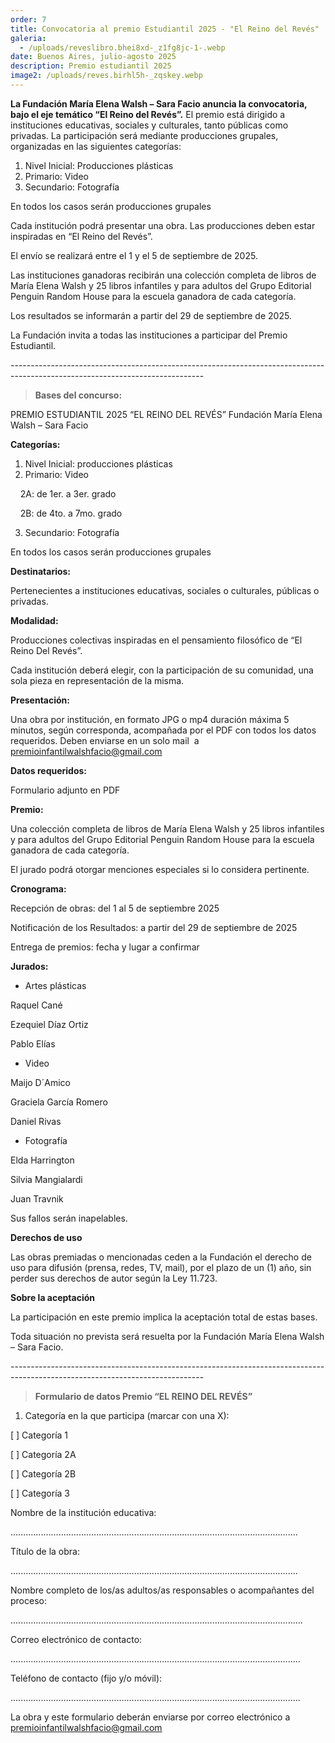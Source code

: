 ```yaml
---
order: 7
title: Convocatoria al premio Estudiantil 2025 - "El Reino del Revés"
galeria:
  - /uploads/reveslibro.bhei8xd-_z1fg8jc-1-.webp
date: Buenos Aires, julio-agosto 2025
description: Premio estudiantil 2025
image2: /uploads/reves.birhl5h-_zqskey.webp
---
```

**La Fundación María Elena Walsh – Sara Facio anuncia la convocatoria, bajo el eje temático “El Reino del Revés”.**
El premio está dirigido a instituciones educativas, sociales y culturales, tanto públicas como privadas. La participación será mediante producciones grupales, organizadas en las siguientes categorías:

1. Nivel Inicial: Producciones plásticas
2. Primario: Video
3. Secundario: Fotografía

En todos los casos serán producciones grupales

Cada institución podrá presentar una obra. Las producciones deben estar inspiradas en “El Reino del Revés”.

El envío se realizará entre el 1 y el 5 de septiembre de 2025.

Las instituciones ganadoras recibirán una colección completa de libros de María Elena Walsh y 25 libros infantiles y para adultos del Grupo Editorial Penguin Random House para la escuela ganadora de cada categoría.

Los resultados se informarán a partir del 29 de septiembre de 2025.

La Fundación invita a todas las instituciones a participar del Premio Estudiantil.

\------------------------------------------------------------------------------------------------------------------------------

> **Bases del concurso:**

PREMIO ESTUDIANTIL 2025 “EL REINO DEL REVÉS” Fundación María Elena Walsh – Sara Facio

**Categorías:**

1. Nivel Inicial: producciones plásticas
2. Primario: Video

    2A: de 1er. a 3er. grado

    2B: de 4to. a 7mo. grado

3. Secundario: Fotografía

En todos los casos serán producciones grupales 

**Destinatarios:**

Pertenecientes a instituciones educativas, sociales o culturales, públicas o privadas.

**Modalidad:**

Producciones colectivas inspiradas en el pensamiento filosófico de “El Reino Del Revés”.

Cada institución deberá elegir, con la participación de su comunidad, una sola pieza en representación de la misma.

**Presentación:**

Una obra por institución, en formato JPG o mp4 duración máxima 5 minutos, según corresponda, acompañada por el PDF con todos los datos requeridos. Deben enviarse en un solo mail  a [premioinfantilwalshfacio@gmail.com](mailto:premioinfantilwalshfacio@gmail.com)

**Datos requeridos:**

Formulario adjunto en PDF

**Premio:**

Una colección completa de libros de María Elena Walsh y 25 libros infantiles y para adultos del Grupo Editorial Penguin Random House para la escuela ganadora de cada categoría.

El jurado podrá otorgar menciones especiales si lo considera pertinente.

**Cronograma:**

Recepción de obras: del 1 al 5 de septiembre 2025

Notificación de los Resultados: a partir del 29 de septiembre de 2025

Entrega de premios: fecha y lugar a confirmar

**Jurados:**

* Artes plásticas

Raquel Cané

Ezequiel Díaz Ortiz

Pablo Elías

* Video

Maijo D´Amico

Graciela García Romero

Daniel Rivas 

* Fotografía

Elda Harrington

Silvia Mangialardi 

Juan Travnik

Sus fallos serán inapelables.

**Derechos de uso**

Las obras premiadas o mencionadas ceden a la Fundación el derecho de uso para difusión (prensa, redes, TV, mail), por el plazo de un (1) año, sin perder sus derechos de autor según la Ley 11.723.

**Sobre la aceptación**

La participación en este premio implica la aceptación total de estas bases. 

Toda situación no prevista será resuelta por la Fundación María Elena Walsh – Sara Facio.

\------------------------------------------------------------------------------------------------------------------------------

> **Formulario de datos Premio “EL REINO DEL REVÉS”**

1. Categoría en la que participa (marcar con una X):

\[ ] Categoría 1

\[ ] Categoría 2A

\[ ] Categoría 2B

\[ ] Categoría 3

Nombre de la institución educativa:

..................................................................................................................

Título de la obra:

..................................................................................................................

Nombre completo de los/as adultos/as responsables o acompañantes del proceso:

....................................................................................................................

Correo electrónico de contacto:

...................................................................................................................

Teléfono de contacto (fijo y/o móvil):

...................................................................................................................

La obra y este formulario deberán enviarse por correo electrónico a [premioinfantilwalshfacio@gmail.com](mailto:premioinfantilwalshfacio@gmail.com)

[](mailto:premioinfantilwalshfacio@gmail.com)

[](mailto:premioinfantilwalshfacio@gmail.com)

[](mailto:premioinfantilwalshfacio@gmail.com)

[](mailto:premioinfantilwalshfacio@gmail.com)
